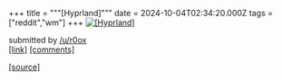 +++
title = """[Hyprland]"""
date = 2024-10-04T02:34:20.000Z
tags = ["reddit","wm"]
+++
[![[Hyprland]](https://preview.redd.it/4w1j5iyhinsd1.png?width=640&crop=smart&auto=webp&s=26c402c1af8cd71639dadcdb42ed35c229b7eb13 "[Hyprland]")](https://www.reddit.com/r/unixporn/comments/1fvp0hv/hyprland/)

submitted by [/u/r0ox](https://www.reddit.com/user/r0ox)  
[\[link\]](https://i.redd.it/4w1j5iyhinsd1.png) [\[comments\]](https://www.reddit.com/r/unixporn/comments/1fvp0hv/hyprland/)

[[source]](https://www.reddit.com/r/unixporn/comments/1fvp0hv/hyprland/)
